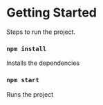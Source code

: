 # Getting Started

Steps to run the project.

### `npm install`

Installs the dependencies

### `npm start`

Runs the project
